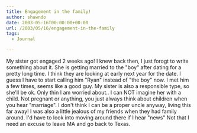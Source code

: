 ```yaml
---
title: Engagement in the family!
author: shawndo
date: 2003-05-16T00:00:00+00:00
url: /2003/05/16/engagement-in-the-family
tags:
  - Journal

---
```

My sister got engaged 2 weeks ago! I knew back then, I just forogt to write something about it. She is getting married to the "boy" after dating for a pretty long time. I think they are looking at early next year for the date. I guess I have to start calling him "Ryan" instead of "the boy" now. I met him a few times, seems like a good guy. My sister is also a responsible type, so she'll be ok. Only thin I am worried about.. I can NOT imagine her with a child. Not pregnant or anything, you just always think about children when you hear "marriage". I don't think I can be a proper uncle anyway, living this far away! I was also a little jealous of my friends when they had family around. I'd have to look into moving around there if I hear "news" Not that I need an excuse to leave MA and go back to Texas.